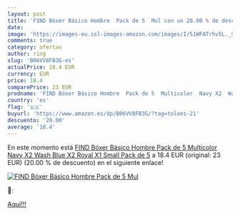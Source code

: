 ```yaml
---
layout: post
title: 'FIND Bóxer Básico Hombre  Pack de 5  Mul con un 20.00 % de descuento'
date: 
image: 'https://images-eu.ssl-images-amazon.com/images/I/51WFATrhv5L._SL200_.jpg'
comments: true
category: ofertas
author: ring
slug: 'B06VV8FB3G-es'
actualPrice: 18.4 EUR
currency: EUR
price: 18.4
comparePrice: 23 EUR
prodname: 'FIND Bóxer Básico Hombre  Pack de 5  Multicolor  Navy X2  Wash Blue X2  Royal X1   Small  Pack de 5'
country: 'es'
flag: '🇪🇸'
buyurl: 'https://www.amazon.es/dp/B06VV8FB3G/?tag=tolees-21'
descuento: '20.00'
average: '18.4'
---
```


En este momento está [FIND Bóxer Básico Hombre  Pack de 5  Multicolor  Navy X2  Wash Blue X2  Royal X1   Small  Pack de 5](https://www.amazon.es/dp/B06VV8FB3G/?tag=tolees-21) a 18.4 EUR (original: 23 EUR) (20.00 %  de descuento) en el siguiente enlace!

[![FIND Bóxer Básico Hombre  Pack de 5  Mul](https://images-eu.ssl-images-amazon.com/images/I/51WFATrhv5L._SL200_.jpg)](https://www.amazon.es/dp/B06VV8FB3G/?tag=tolees-21)

🔎:


[Aquí!!!](https://www.amazon.es/dp/B06VV8FB3G/?tag=tolees-21)
